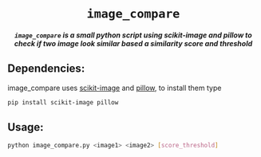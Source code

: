 <div align="center">

# `image_compare`
<p>
<h5><code>image_compare</code> is a small python script using scikit-image and pillow to check if two
image look similar based a similarity score and threshold</h5>
</p>
</div>

## Dependencies:
image_compare uses [scikit-image](https://github.com/scikit-image/scikit-image) and [pillow](https://github.com/python-pillow/Pillow), to install them type
```bash
pip install scikit-image pillow
```

## Usage:
```bash
python image_compare.py <image1> <image2> [score_threshold]
```
